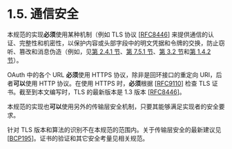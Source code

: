 # 1.5. 通信安全

本规范的实现**必须**使用某种机制（例如 TLS 协议 [[RFC8446](https://www.rfc-editor.org/info/rfc8446)] 来提供通信的认证、完整性和机密性，以保护内容或头部字段中的明文凭据和令牌的交换，防止窃听、篡改和消息伪造（例如，见[第 2.4.1 节](/client-registration/client-authentication#_2-4-1-客户端密钥)、[第 7.5.1 节](/security-considerations/authorization-code-security-considerations#_7-5-1-授权码注入)、[第 3.2 节](/protocol-endpoints/token-endpoint)和[第 1.4.2 节](/introduction/access-token#_1-4-2-bearer-令牌)）。

OAuth 中的各个 URL **必须**使用 HTTPS 协议，除非是回环接口的重定向 URI，后者**可以**使用 HTTP 协议。在使用 HTTPS 时，**必须**根据 [[RFC9110](https://www.rfc-editor.org/info/rfc9110)] 检查 TLS 证书。截至到本文编写时，TLS 的最新版本是 1.3 版本 [[RFC8446](https://www.rfc-editor.org/info/rfc8446)]。

本规范的实现也**可以**使用另外的传输层安全机制，只要其能够满足实现者的安全要求。

针对 TLS 版本和算法的识别不在本规范的范围内。关于传输层安全的最新建议见 [[BCP195](https://datatracker.ietf.org/doc/html/draft-ietf-oauth-v2-1-10#BCP195)]。证书的验证和其它安全考量见相关规范。
